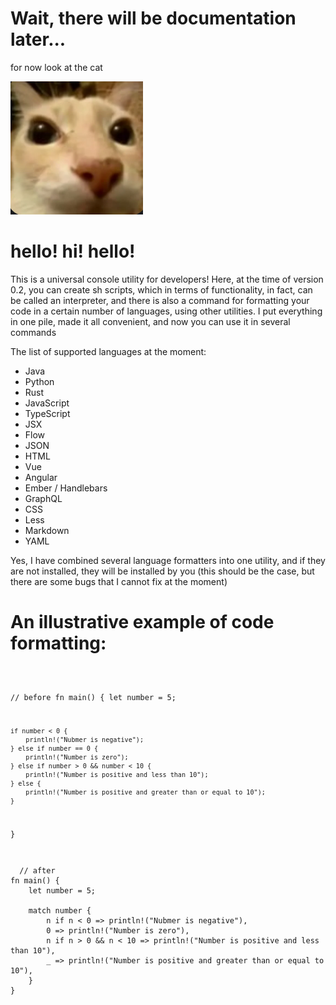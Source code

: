 <h1>Wait, there will be documentation later...</h1>

<p>for now look at the cat</p>
<img src="./balls.png"></img>

<h1>hello! hi! hello!</h1>
<p>This is a universal console utility for developers! Here, at the time of version 0.2, you can create sh scripts, which in terms of functionality, in fact, can be called an interpreter, and there is also a command for formatting your code in a certain number of languages, using other utilities. I put everything in one pile, made it all convenient, and now you can use it in several commands</p>

<p>The list of supported languages at the moment:</p>

<ul>
  <li>
    Java
  </li>
    <li>
    Python
  </li>
    <li>
    Rust
  </li>
    <li>
    JavaScript
  </li>
    <li>
    TypeScript
  </li>
    <li>
    JSX
  </li>
    <li>
    Flow
  </li>
    <li>
    JSON
  </li>
    <li>
    HTML
  </li>
    <li>
    Vue
  </li>
    <li>
    Angular
  </li>
    <li>
    Ember / Handlebars
  </li>
    <li>
    GraphQL
  </li>
    <li>
    CSS
  </li>
    <li>
    Less
  </li>
    <li>
    Markdown
  </li>
    <li>
    YAML
  </li>
</ul>

<p>Yes, I have combined several language formatters into one utility, and if they are not installed, they will be installed by you (this should be the case, but there are some bugs that I cannot fix at the moment)</p>

<h1>An illustrative example of code formatting:</h1>
<pre><code>

// before
fn main() {
let number = 5;

    if number < 0 {
        println!("Nubmer is negative");
    } else if number == 0 {
        println!("Number is zero");
    } else if number > 0 && number < 10 {
        println!("Number is positive and less than 10");
    } else {
        println!("Number is positive and greater than or equal to 10");
    }
}
</pre></code>
<pre><code>
  // after
fn main() {
    let number = 5;

    match number {
        n if n < 0 => println!("Nubmer is negative"),
        0 => println!("Number is zero"),
        n if n > 0 && n < 10 => println!("Number is positive and less than 10"),
        _ => println!("Number is positive and greater than or equal to 10"),
    }
}

</pre></code>
